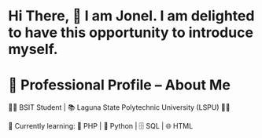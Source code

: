 # Hi There, 👔 I am Jonel. I am delighted to have this opportunity to introduce myself.

# 📝 Professional Profile – About Me
👨‍🎓 BSIT Student | 📚 Laguna State Polytechnic University (LSPU) 🌿✨

📖 Currently learning: 🐘 PHP | 🐍 Python | 🗄️ SQL | 🌐 HTML

